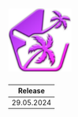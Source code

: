 # <img src="https://github.com/Indifferental/Retrospective/blob/main/source/logo.png?raw=true" alt="logo" style="width: 128px;"/>

| Release      |
| ------------ |
| 29.05.2024   |
